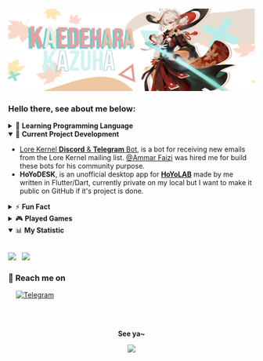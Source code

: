 <p align="center">
  <img src="assets/kazuha-header.jfif">
  <!-- <img src="https://pa1.narvii.com/6099/bc1c421959650c2038fdf789dc93c1faf2fbedf2_hq.gif"> -->
</p>

### Hello there, see about me below:
<details>
  <summary>🌱 <b>Learning Programming Language</b></summary>
  <ul>
    <li>Go</li>
    <li>Dart</li>
  </ul>
</details>
<details open>
  <summary>🤔 <b>Current Project Development</b></summary>
  <ul>
    <li>
      <a href="https://lore.kernel.org">Lore Kernel <b>Discord</b> & <b>Telegram</b> Bot</a>, is a bot for receiving new emails from the Lore Kernel mailing list. <a href="https://github.com/ammarfaizi2">@Ammar Faizi</a> was hired me for build these bots for his community purpose.
    </li>
    <li>
      <b>HoYoDESK</b>, is an unofficial desktop app for <a href="https://hoyolab.com"><b>HoYoLAB</b></a> made by me written in Flutter/Dart, currently private on my local but I want to make it public on GitHub if it's project is done.
    </li>
  </ul>
</details>
<details>
  <summary>⚡ <b>Fun Fact</b></summary>
  <ul>
    <li>Fanarts Lover</li>
    <li>Gamer</li>
    <li>Watching</li>
  </ul>
</details>
<details>
  <summary>🎮 <b>Played Games</b></summary>
  <ul>
    <li><b>Genshin Impact</b>, see my stats <a href="https://github.com/rushkii/kiizuha-genshin/blob/master/README.md">here</a></li>
    <li>Tower of Fantasy</li>
    <li>Dota 2</li>
    <li>Mobile Legends: Bang Bang</li>
    <li>and other offline games.</li>
  </ul>
</details>

<details open>
  <summary>📊 <b>My Statistic</b></summary>
  <br>
  <p>
    <img src="https://github-readme-stats.vercel.app/api?username=rushkii&show_icons=true&theme=tokyonight" width=400>
    &nbsp;
    <img valign="top" src="https://github-readme-stats.vercel.app/api/top-langs/?username=rushkii&layout=compact&theme=nightowl">
  </p>
</details>

<h3>💬 <b>Reach me on</b></h3>
<p>
   &nbsp;&nbsp;&nbsp;&nbsp;<a href="https://t.me/kiizuah" target="_blank"><img src="https://img.shields.io/badge/Telegram-3f5ed8.svg?&?style=social&logo=telegram&color=blue" alt="Telegram"></a>
</p>
<br>
<br>
<p align="center"><b>See ya~</b></p>
<p align="center">
  <img src="https://i.pinimg.com/736x/8b/4d/44/8b4d44895dc0e2f5afa06f74f3f93b3b.jpg" width=500>
</p>
